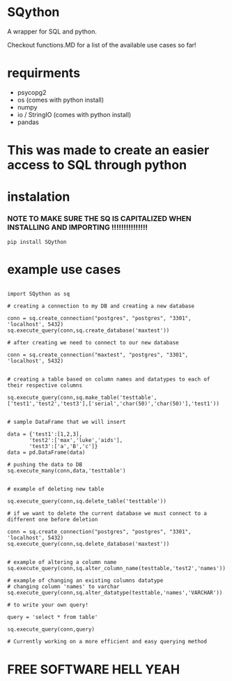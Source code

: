 # SQython
 A wrapper for SQL and python.
 
 Checkout functions.MD for a list of the available use cases so far!

 # requirments
 - psycopg2
 - os (comes with python install)
 - numpy
 - io / StringIO (comes with python install)
 - pandas


# This was made to create an easier access to SQL through python

# instalation

### NOTE TO MAKE SURE THE SQ IS CAPITALIZED WHEN INSTALLING AND IMPORTING !!!!!!!!!!!!!!!
```
pip install SQython
```

# example use cases

```

import SQython as sq

# creating a connection to my DB and creating a new database

conn = sq.create_connection("postgres", "postgres", "3301", 'localhost', 5432)
sq.execute_query(conn,sq.create_database('maxtest'))

# after creating we need to connect to our new database

conn = sq.create_connection("maxtest", "postgres", "3301", 'localhost', 5432)


# creating a table based on column names and datatypes to each of their respective columns

sq.execute_query(conn,sq.make_table('testtable',['test1','test2','test3'],['serial','char(50)','char(50)'],'test1'))


# sample DataFrame that we will insert

data = {'test1':[1,2,3],
       'test2':['max','luke','aids'],
       'test3':['a','B','c']}
data = pd.DataFrame(data)

# pushing the data to DB
sq.execute_many(conn,data,'testtable')


# example of deleting new table

sq.execute_query(conn,sq.delete_table('testtable'))

# if we want to delete the current database we must connect to a different one before deletion

conn = sq.create_connection("postgres", "postgres", "3301", 'localhost', 5432)
sq.execute_query(conn,sq.delete_database('maxtest'))


# example of altering a column name
sq.execute_query(conn,sq.alter_column_name(testtable,'test2','names'))

# example of changing an existing columns datatype
# changing column 'names' to varchar
sq.execute_query(conn,sq.alter_datatype(testtable,'names','VARCHAR'))

# to write your own query!

query = 'select * from table'

sq.execute_query(conn,query)

# Currently working on a more efficient and easy querying method

```
# FREE SOFTWARE HELL YEAH

